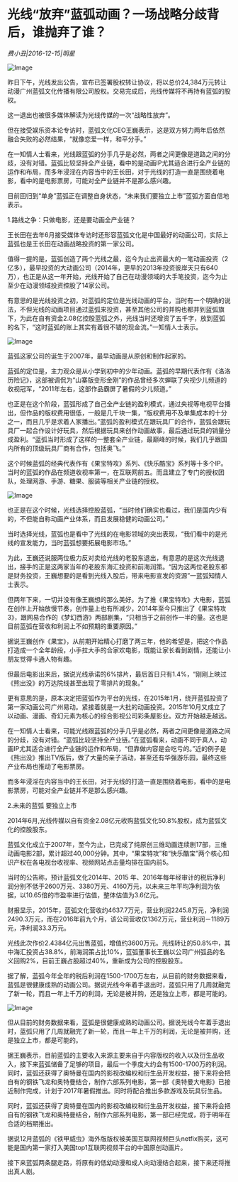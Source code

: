 # 光线“放弃”蓝弧动画？一场战略分歧背后，谁抛弃了谁？

*费小丑|2016-12-15|明星*

![Image](http://static.ylzbl.com/uploads/ueditor/php/upload/image/20170803/1501744356531030.jpeg)

昨日下午，光线发出公告，宣布已签署股权转让协议，将以总价24,384万元转让动漫广州蓝弧文化传播有限公司股权。交易完成后，光线传媒将不再持有蓝弧的股权。

这一退出也被很多媒体解读为光线传媒的一次“战略性放弃”。

但在接受娱乐资本论专访时，蓝弧文化CEO王巍表示，这是双方努力两年后依然融合失败的必然结果，“就像恋爱一样，和平分手。”

在一知情人士看来，光线跟蓝弧的分手几乎是必然，两者之间更像是道路之间的分歧，没有对错。蓝弧比较坚持全产业链，看中的是动画IP尤其适合进行全产业链的运作和布局，而多年浸淫在内容当中的王长田，对于光线的打造一直是围绕着电影，看中的是电影票房，可能对全产业链并不是那么感兴趣。

目前回归到“单身”蓝弧正在调整自身状态，“未来我们要独立上市”蓝弧方面自信地表示。

1.路线之争：只做电影，还是要动画全产业链？

王长田在去年6月接受媒体专访时还形容蓝弧文化是中国最好的动画公司，实际上蓝弧也是王长田在动画战略投资的第一家公司。

值得一提的是，蓝弧创造了两个光线之最，迄今为止出资最大的一笔动画投资（2亿多），最早投资的大动画公司（2014年，更早的2013年投资彼岸天只有640万），也正是从这一年开始，光线开始了自己在动漫领域的大手笔投资，迄今为止至少在动漫领域投资控股了14家公司。

有意思的是光线投资之初，对蓝弧的定位是光线动画的平台，当时有一个明确的说法，不但光线的动画项目通过蓝弧来投资，甚至其他公司的并购也都并到蓝弧旗下，为此在自有资金2.08亿控股蓝弧之外，光线当时还增资了五千字，放到蓝弧的名下，“这时蓝弧的账上其实有着很不错的现金流。”一知情人士表示。

![Image](http://p1.pstatp.com/large/31e70004f48bc973c545)

蓝弧这家公司的诞生于2007年，最早动画是从原创和制作起家的。

蓝弧的定位是，主力观众是从小学到初中的少年动画。蓝弧的早期代表作有《洛洛历险记》，这部被调侃为“山寨版变形金刚”的作品曾经多次蝉联了央视少儿频道的收视冠军，“2011年左右，这部作品霸屏了暑假的少儿频道。”

也正是在这个阶段，蓝弧形成了自己全产业链的盈利模式，通过央视等电视平台播出，但作品的版权费用很低，一般是几千块一集，“版权费用不及单集成本的十分之一，而且几乎是求着人家播出。”蓝弧的盈利模式在跟玩具厂的合作，蓝弧会跟玩具厂一起合作设计好玩具，然后根据玩具来创作动画故事，最后通过玩具的销量分成盈利。“蓝弧当时形成了这样的一整套全产业链，最巅峰的时候，我们几乎跟国内所有的顶级玩具厂商有合作，包括奥飞。”

这个时候蓝弧的经典代表作有《果宝特攻》系列、《快乐酷宝》系列等十多个IP。当时的蓝弧的作品在频道收视率第一，在互联网前五。而且建立了专门的授权团队，处理网游、手游、糖果、服装等相关产业链的授权。

![Image](http://p1.pstatp.com/large/31dc00045df39f95e2b7)

也正是在这个时候，光线选择控股蓝弧，“当时他们确实也看过，我们是国内少有的，不但能自称动画产业体系，而且发展稳健的动画公司。”

当时选择光线，蓝弧也是看中了光线的在电影领域的突出表现，“我们看中的是光线的宣发能力，当时蓝弧想要拓展电影市场。”

为此，王巍还说服两位极力反对卖给光线的老股东退出，有意思的是这次光线退出，接手的正是这两家当年的老股东海汇投资和前海润策。“因为这两位老股东都是财务投资，王巍想要的是看到光线入股后，带来电影宣发的资源”一蓝弧知情人士表示。

但两年下来，一切并没有像王巍想的那么美好。为了推《果宝特攻》大电影，蓝弧在创作上开始放慢节奏，创作量上也有所减少，2014年至今只推出了《果宝特攻3》，跟网易合作的《梦幻西游》两部剧集，“只相当于之前创作一半的量。这也是目前蓝弧在营收和利润上不如预期的重要原因。”

据说王巍创作《果宝》，从前期开始精心打磨了两三年，他的希望是，把这个作品打造成一个全年龄段，小手拉大手的合家欢电影，既能让家长看到剧情，还能让小朋友觉得卡通人物有趣。

但最后电影出来后，据说光线承诺的6%排片，最后首日只有1.4%，“刚刚上映过《熊出没》的万达院线甚至出现了零排片的现象。”

更有意思的是，原本决定把蓝弧作为平台的光线，在2015年1月，绕开蓝弧投资了第一家动画公司广州易动。紧接着就是一大批的动画投资。2015年10月又成立了以动画、漫画、奇幻元素为核心的综合影视公司彩条屋影业。双方开始越走越远。

在一知情人士看来，可能光线跟蓝弧的分手几乎是必然，两者之间更像是道路之间的分歧，没有对错。“蓝弧比较坚持全产业链。”在蓝弧看来，动画不同于真人，动画IP尤其适合进行全产业链的运作和布局，“但靠做内容是会吃亏的。”近的例子是《熊出没》推出TV版后，做了大量的亲子活动，甚至还有华强游乐园，最终这些产业布局也推动了电影票房。

而多年浸淫在内容当中的王长田，对于光线的打造一直是围绕着电影，看中的是电影票房，可能对全产业链并不是那么感兴趣。

2.未来的蓝弧 要独立上市

2014年6月,光线传媒以自有资金2.08亿元收购蓝弧文化50.8%股权，成为蓝弧文化的控股股东。

蓝弧文化成立于2007年，至今为止，已完成了纯原创三维动画连续剧17部，三维动画电影2部，累计超过40,000分钟。其中，“果宝特攻”和“快乐酷宝”两个核心知识产权在各电视台收视率、视频网站点击量均排在国内前5。

当时的公告称，预计蓝弧文化2014年、2015 年、2016年每年经审计的税后净利润分别不低于2600万元、3380万元、4160万元，以未来三年平均净利润为依据，以10.65倍的市盈率进行估值，整体估值为3.6亿元。

财报显示，2015年，蓝弧文化营收约4637.7万元，营业利润2245.8万元，净利润2490.3万元，而在2016年前九个月，该公司营收仅1362万元，营业利润－1189万元，净利润33.3万元。

光线此次作价2.4384亿元出售蓝弧，增值约3600万元。光线转让的50.8%中，其中海汇投资占38.8%，前海润策占比10%，蓝弧董事长王巍以公司广州弧品的名义回购2%，目前王巍占股超过40%，重新成为公司的控股股东。

据了解，蓝弧今年全年的税后利润在1500-1700万左右，从目前的财务数据来看，蓝弧是很健康成熟的动画公司。据说光线今年着手退出时，蓝弧只用了几周就融完了新一轮，而且一年上千万的利润，无论是被并购，还是独立上市，都是可能的。

![Image](http://p9.pstatp.com/large/31e500050e78f64842d7)

但从目前的财务数据来看，蓝弧是很健康成熟的动画公司。据说光线今年着手退出时，蓝弧只用了几周就融完了新一轮，而且一年上千万的利润，无论是被并购，还是独立上市，都是可能的。

据王巍表示，目前蓝弧的主要收入来源主要来自于内容版权的收入以及衍生品收入，接下来蓝弧储备了足够的项目，最后一个季度大约会有1500-1700万的利润。同时，蓝弧还获得了奥特曼在国内的影视改编权和衍生品开发权益，接下来将会把自有的钢铁飞龙和奥特曼结合，制作六部系列电影，第一部《奥特曼大电影》已接近制作完成，计划于2017年暑假推出。同时将配合推出多款游戏及玩具衍生品。

同时，蓝弧还获得了奥特曼在国内的影视改编权和衍生品开发权益，接下来将会把自有的钢铁飞龙和奥特曼结合，制作六部系列电影，第一部已经完成，将于明年在合适的档期推出。

据说12月蓝弧的《铁甲威虫》海外版版权被美国互联网视频巨头netfix购买，这可能是国内第一家打入美国top1互联网视频平台的中国原创动画片。

接下来蓝弧两条腿走路，将原有的低幼动漫和成人向动漫结合起来，接下来还将推出真人剧。

